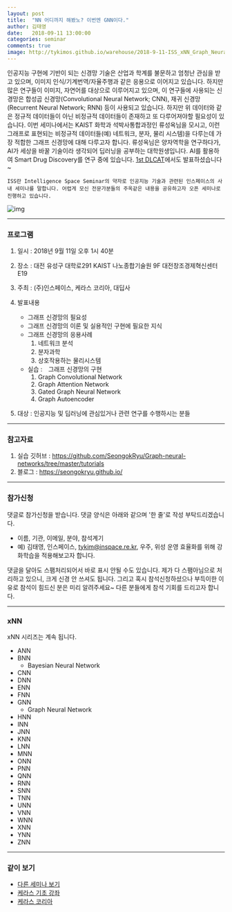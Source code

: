```yaml
---
layout: post
title:  "NN 어디까지 해봤노? 이번엔 GNN이다."
author: 김태영
date:   2018-09-11 13:00:00
categories: seminar
comments: true
image: http://tykimos.github.io/warehouse/2018-9-11-ISS_xNN_Graph_Neural_Network_title.png
---
```

인공지능 구현에 기반이 되는 신경망 기술은 산업과 학계를 불문하고 엄청난 관심을 받고 있으며, 이미지 인식/기계번역/자율주행과 같은 응용으로 이어지고 있습니다. 하지만 많은 연구들이 이미지, 자연어를 대상으로 이루어지고 있으며, 이 연구들에 사용되는 신경망은 합성곱 신경망(Convolutional Neural Network; CNN), 재귀 신경망(Recurrent Neural Network; RNN) 등이 사용되고 있습니다. 하지만 위 데이터와 같은 정규적 데이터들이 아닌 비정규적 데이터들이 존재하고 또 다루어져야할 필요성이 있습니다. 이번 세미나에서는 KAIST 화학과 석박사통합과정인 류성옥님을 모시고, 이런 그래프로 표현되는 비정규적 데이터들(예) 네트워크, 분자, 물리 시스템)을 다루는데 가장 적합한 그래프 신경망에 대해 다루고자 합니다. 류성옥님은 양자역학을 연구하다가, AI가 세상을 바꿀 기술이라 생각되어 딥러닝을 공부하는 대학원생입니다. AI를 활용하여 Smart Drug Discovery를 연구 중에 있습니다. [1st DLCAT](https://tykimos.github.io/2018/06/28/ISS_1st_Deep_Learning_Conference_All_Together/)에서도 발표하셨습니다~

    ISS란 Intelligence Space Seminar의 약자로 인공지능 기술과 관련된 인스페이스의 사내 세미나를 말합니다. 어렵게 모신 전문가분들의 주옥같은 내용을 공유하고자 오픈 세미나로 진행하고 있습니다.

![img](http://tykimos.github.io/warehouse/2018-9-11-ISS_xNN_Graph_Neural_Network_title.png)

---
### 프로그램

1. 일시 : 2018년 9월 11일 오후 1시 40분
2. 장소 : 대전 유성구 대학로291 KAIST 나노종합기술원 9F 대전창조경제혁신센터 E19
3. 주최 : (주)인스페이스, 케라스 코리아, 대딥사
4. 발표내용

    * 그래프 신경망의 필요성
    * 그래프 신경망의 이론 및 실용적인 구현에 필요한 지식 
    * 그래프 신경망의 응용사례
        1. 네트워크 분석
        2. 분자과학
        3. 상호작용하는 물리시스템
    * 실습 :　그래프 신경망의 구현
        1. Graph Convolutional Network
        2. Graph Attention Network
        3. Gated Graph Neural Network
        4. Graph Autoencoder

5. 대상 : 인공지능 및 딥러닝에 관심있거나 관련 연구를 수행하시는 분들

---
### 참고자료

1. 실습 깃허브 : https://github.com/SeongokRyu/Graph-neural-networks/tree/master/tutorials
2. 블로그 : https://seongokryu.github.io/

---

### 참가신청 

댓글로 참가신청을 받습니다. 댓글 양식은 아래와 같으며 '한 줄'로 작성 부탁드리겠습니다. 

* 이름, 기관, 이메일, 분야, 참석계기
* 예) 김태영, 인스페이스, tykim@inspace.re.kr, 우주, 위성 운영 효율화를 위해 강화학습을 적용해보고자 합니다.

댓글을 달아도 스팸처리되어서 바로 표시 안될 수도 있습니다. 제가 다 스팸아님으로 처리하고 있으니, 크게 신경 안 쓰셔도 됩니다. 그리고 혹시 참석신청하셨으나 부득이한 이유로 참석이 힘드신 분은 미리 알려주세요~ 다른 분들에게 참석 기회를 드리고자 합니다.

---

### xNN

xNN 시리즈는 계속 됩니다. 

* ANN
* BNN
    * Bayesian Neural Network
* CNN
* DNN
* ENN
* FNN
* GNN
    * Graph Neural Network
* HNN
* INN
* JNN
* KNN
* LNN
* MNN
* ONN
* PNN
* QNN
* RNN
* SNN
* TNN
* UNN
* VNN
* WNN
* XNN
* YNN
* ZNN

---

### 같이 보기

* [다른 세미나 보기](https://tykimos.github.io/seminar/)
* [케라스 기초 강좌](https://tykimos.github.io/lecture/)
* [케라스 코리아](https://www.facebook.com/groups/KerasKorea/)
